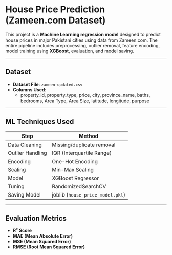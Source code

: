 # House Price Prediction (Zameen.com Dataset)

This project is a **Machine Learning regression model** designed to predict house prices in major Pakistani cities using data from Zameen.com. The entire pipeline includes preprocessing, outlier removal, feature encoding, model training using **XGBoost**, evaluation, and model saving.

---

## Dataset

- **Dataset File**: `zameen-updated.csv`
- **Columns Used**:
  - property_id, property_type, price, city, province_name, baths, bedrooms, Area Type, Area Size, latitude, longitude, purpose

---

## ML Techniques Used

| Step               | Method                          |
|--------------------|----------------------------------|
| Data Cleaning      | Missing/duplicate removal        |
| Outlier Handling   | IQR (Interquartile Range)        |
| Encoding           | One-Hot Encoding                 |
| Scaling            | Min-Max Scaling                  |
| Model              | XGBoost Regressor                |
| Tuning             | RandomizedSearchCV               |
| Saving Model       | joblib (`house_price_model.pkl`) |

---

## Evaluation Metrics

- **R² Score**
- **MAE (Mean Absolute Error)**
- **MSE (Mean Squared Error)**
- **RMSE (Root Mean Squared Error)**


